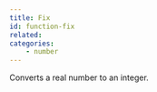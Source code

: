 ```yaml
---
title: Fix
id: function-fix
related:
categories:
    - number
---
```


Converts a real number to an integer.